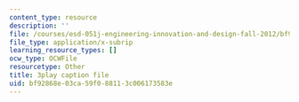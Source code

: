 ```yaml
---
content_type: resource
description: ''
file: /courses/esd-051j-engineering-innovation-and-design-fall-2012/bf92868e03ca59f088113c006173583e_O5Vh5nCMMmA.vtt
file_type: application/x-subrip
learning_resource_types: []
ocw_type: OCWFile
resourcetype: Other
title: 3play caption file
uid: bf92868e-03ca-59f0-8811-3c006173583e
---
```

